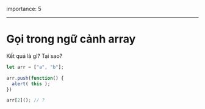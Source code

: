 importance: 5

---

# Gọi trong ngữ cảnh array

Kết quả là gì? Tại sao?

```js
let arr = ["a", "b"];

arr.push(function() {
  alert( this );
})

arr[2](); // ?
```
